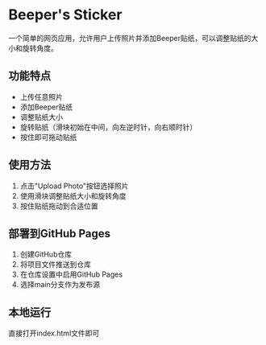 # Beeper's Sticker

一个简单的网页应用，允许用户上传照片并添加Beeper贴纸，可以调整贴纸的大小和旋转角度。

## 功能特点
- 上传任意照片
- 添加Beeper贴纸
- 调整贴纸大小
- 旋转贴纸（滑块初始在中间，向左逆时针，向右顺时针）
- 按住即可拖动贴纸

## 使用方法
1. 点击"Upload Photo"按钮选择照片
2. 使用滑块调整贴纸大小和旋转角度
3. 按住贴纸拖动到合适位置

## 部署到GitHub Pages
1. 创建GitHub仓库
2. 将项目文件推送到仓库
3. 在仓库设置中启用GitHub Pages
4. 选择main分支作为发布源

## 本地运行
直接打开index.html文件即可